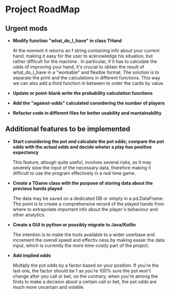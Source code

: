 # Project RoadMap

## Urgent mods

- **Modify function "what_do_I_have" in class THand**

  At the moment it returns an f string containing info about your current hand, making it easy for the user to acknowledge his situation, but rather difficult for the machine . In particular, if it has to calculate the odds of improving your hand, it's crucial to obtain the result of what_do_I_have in a "workable" and flexible format. The solution is to separate the print and the calculations in different functions. This way we can also add a third function in between to order the cards by value.

- **Update or point-blank write the probability calculation functions**
- **Add the "against-odds" calculated considering the number of players**
- **Refactor code in different files for better usability and mantainability**

## Additional features to be implemented

- **Start considering the pot and calculate the pot odds; compare the pot odds with the actual odds and decide wheter a play has positive expectancy**

  This feature, altough quite useful, involves several risks, as it may severely slow the input of the necessary data, therefore making it difficult to use the program effectively in a real time game.
  
- **Create a TGame class with the purpose of storing data about the previous hands played**

  The data may be saved on a dedicated DB or simply in a pd.DataFrame. The point is to create a comprehensive record of the played hands from where to extrapolate important info about the player's behaviour and other analytics.

- **Create a GUI in python or possibly migrate to Java/Kotlin**

  The intention is to make the tools available to a wider userbase and increment the overall speed and effectiv ness by making easier the data input, which is  currently the more time-costly
part of the project.

- **Add implied odds**

  Multiply the pot odds by a factor based on your position. If you're the last one, the factor should be 1 as you're 100% sure the pot won't change after you call or bet, on the contrary, when you're 
among the firsts to make a decision about a certain call or bet, the pot odds are much more uncertain and volatile.
